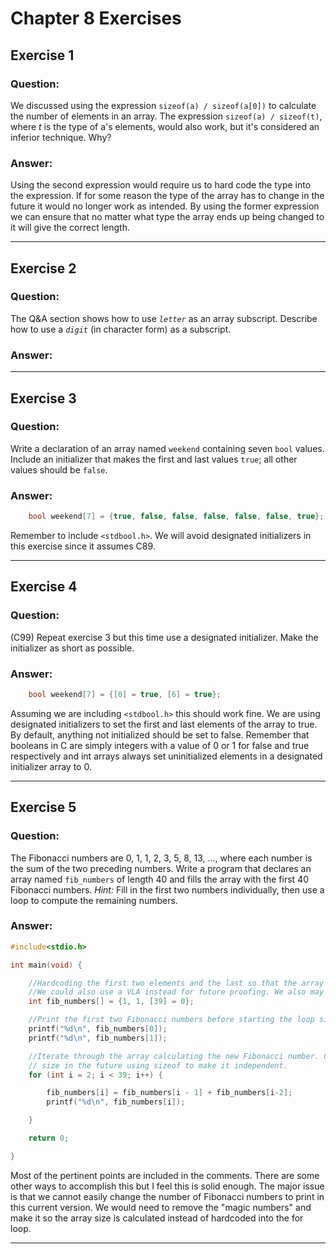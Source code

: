 # Chapter 8 Exercises #

## Exercise 1 ##

### **Question:** ###

We discussed using the expression `sizeof(a) / sizeof(a[0])` to calculate the number of elements in an array. The expression `sizeof(a) / sizeof(t)`, where *t* is the type of a's elements, would also work, but it's considered an inferior technique. Why?

### **Answer:** ###

Using the second expression would require us to hard code the type into the expression. If for some reason the type of the array has to change in the future it would no longer work as intended. By using the former expression we can ensure that no matter what type the array ends up being changed to it will give the correct length.

---

## Exercise 2 ##

### **Question:** ###

The Q&A section shows how to use *`letter`* as an array subscript. Describe how to use a *`digit`* (in character form) as a subscript.

### **Answer:** ###


---

## Exercise 3 ##

### **Question:** ###

Write a declaration of an array named `weekend` containing seven `bool` values. Include an initializer that makes the first and last values `true`; all other values should be `false`.

### **Answer:** ###

```C
    bool weekend[7] = {true, false, false, false, false, false, true};
```

Remember to include `<stdbool.h>`. We will avoid designated initializers in this exercise since it assumes C89.

---

## Exercise 4 ##

### **Question:** ###

(C99) Repeat exercise 3 but this time use a designated initializer. Make the initializer as short as possible.

### **Answer:** ###

```C
    bool weekend[7] = {[0] = true, [6] = true};
```
Assuming we are including `<stdbool.h>` this should work fine. We are using designated initializers to set the first and last elements of the array to true. By default, anything not initialized should be set to false. Remember that booleans in C are simply integers with a value of 0 or 1 for false and true respectively and int arrays always set uninitialized elements in a designated initializer array to 0.

---

## Exercise 5 ##

### **Question:** ###

The Fibonacci numbers are 0, 1, 1, 2, 3, 5, 8, 13, ..., where each number is the sum of the two preceding numbers. Write a program that declares an array named `fib_numbers` of length 40 and fills the array with the first 40 Fibonacci numbers. *Hint:* Fill in the first two numbers individually, then use a loop to compute the remaining numbers.

### **Answer:** ###

```C
#include<stdio.h>

int main(void) {

    //Hardcoding the first two elements and the last so that the array is initialized at the proper size.
    //We could also use a VLA instead for future proofing. We also may wish to use a long array in the future.
    int fib_numbers[] = {1, 1, [39] = 0};

    //Print the first two Fibonacci numbers before starting the loop since the logic will not work for these.
    printf("%d\n", fib_numbers[0]);
    printf("%d\n", fib_numbers[1]);

    //Iterate through the array calculating the new Fibonacci number. Currently 40 is hardcoded. We calculate the array
    // size in the future using sizeof to make it independent.
    for (int i = 2; i < 39; i++) {

        fib_numbers[i] = fib_numbers[i - 1] + fib_numbers[i-2];
        printf("%d\n", fib_numbers[i]);

    }

    return 0;

}
```

Most of the pertinent points are included in the comments. There are some other ways to accomplish this but I feel this is solid enough. The major issue is that we cannot easily change the number of Fibonacci numbers to print in this current version. We would need to remove the "magic numbers" and make it so the array size is calculated instead of hardcoded into the for loop.

---
